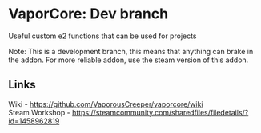 # VaporCore: Dev branch
Useful custom e2 functions that can be used for projects

Note: This is a development branch, this means that anything can brake in the addon. For more reliable addon, use the steam version of this addon.

## Links
Wiki - https://github.com/VaporousCreeper/vaporcore/wiki
<br>Steam Workshop - https://steamcommunity.com/sharedfiles/filedetails/?id=1458962819
